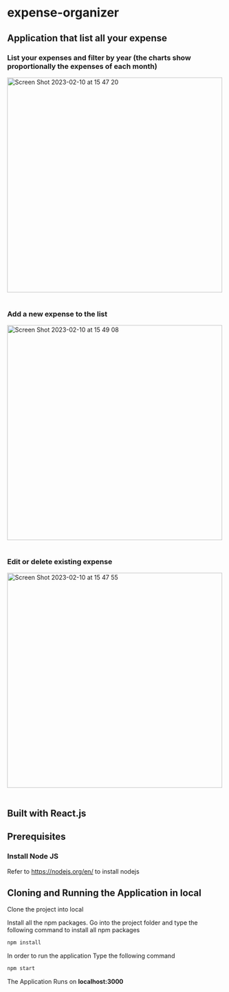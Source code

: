 # expense-organizer
## Application that list all your expense

### List your expenses and filter by year (the charts show proportionally the expenses of each month) <br>

<img width="500" alt="Screen Shot 2023-02-10 at 15 47 20" src="https://user-images.githubusercontent.com/107240729/218005354-84fb1ae0-4fdc-4293-871c-aae02a6405ca.png"> <br><br>
### Add a new expense to the list <br>
<img width="500" alt="Screen Shot 2023-02-10 at 15 49 08" src="https://user-images.githubusercontent.com/107240729/218005381-225e6bf2-01ae-42d6-b086-d06ce447cd47.png"><br><br>
### Edit or delete existing expense <br>
<img width="500" alt="Screen Shot 2023-02-10 at 15 47 55" src="https://user-images.githubusercontent.com/107240729/218005389-6c568797-bba2-41c0-b198-2eb9d029d826.png">
<br><br>

## Built with React.js

## Prerequisites

### Install Node JS
Refer to https://nodejs.org/en/ to install nodejs

## Cloning and Running the Application in local

Clone the project into local

Install all the npm packages. Go into the project folder and type the following command to install all npm packages

```bash
npm install
```

In order to run the application Type the following command

```bash
npm start
```

The Application Runs on **localhost:3000** 
